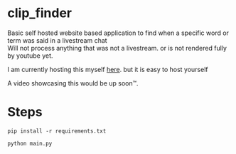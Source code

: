 # clip_finder

Basic self hosted website based application to find when a specific word or term was said in a livestream chat
</br>
Will not process anything that was not a livestream. or is not rendered fully by youtube yet.
</br>

I am currently hosting this myself [here](http://surajbhari.info:8080/). but it is easy to host yourself 
</br>

A video showcasing this would be up soon™. 
# Steps
```pip install -r requirements.txt```</br>

```python main.py```
